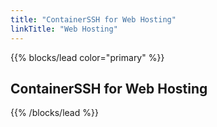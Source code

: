 ```yaml
---
title: "ContainerSSH for Web Hosting"
linkTitle: "Web Hosting"
---
```


{{% blocks/lead color="primary" %}}
<h2>ContainerSSH for Web Hosting</h2>
{{% /blocks/lead %}}

